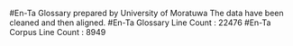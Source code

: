 #En-Ta Glossary prepared by University of Moratuwa
The data have been cleaned and then aligned. 
#En-Ta Glossary Line Count : 22476
#En-Ta Corpus Line Count : 8949